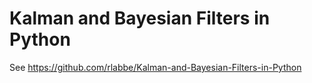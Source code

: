 # Kalman and Bayesian Filters in Python

See https://github.com/rlabbe/Kalman-and-Bayesian-Filters-in-Python